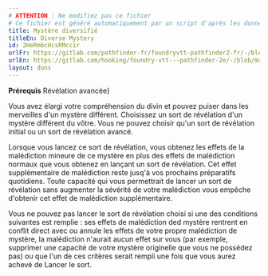 ```yaml
---
# ATTENTION : Ne modifiez pas ce fichier
# Ce fichier est généré automatiquement par un script d'après les données du module Foundry VTT officiel et de sa traduction
title: Mystère diversifié
titleEn: Diverse Mystery
id: 2HeRmbcHcsRMccir
urlFr: https://gitlab.com/pathfinder-fr/foundryvtt-pathfinder2-fr/-/blob/master/data/feats/2HeRmbcHcsRMccir.htm
urlEn: https://gitlab.com/hooking/foundry-vtt---pathfinder-2e/-/blob/master/packs/data/feats.db/diverse-mystery.json
layout: dons
---
```

**Prérequis** Révélation avancée}

Vous avez élargi votre compréhension du divin et pouvez puiser dans les merveilles d'un mystère différent. Choisissez un sort de révélation d'un mystère différent du vôtre. Vous ne pouvez choisir qu'un sort de révélation initial ou un sort de révélation avancé.

Lorsque vous lancez ce sort de révélation, vous obtenez les effets de la malédiction mineure de ce mystère en plus des effets de malédiction normaux que vous obtenez en lançant un sort de révélation. Cet effet supplémentaire de malédiction reste jusq'à vos prochains préparatifs quotidiens. Toute capacité qui vous permettrait de lancer un sort de révélation sans augmenter la sévérité de votre malédiction vous empêche d'obtenir cet effet de malédiction supplémentaire.

Vous ne pouvez pas lancer le sort de révélation choisi si une des conditions suivantes est remplie : ses effets de malédiction ded mystère rentrent en conflit direct avec ou annule les effets de votre propre malédiction de mystère, la malédiction n'aurait aucun effet sur vous (par exemple, supprimer une capacité de votre mystère originelle que vous ne possédez pas) ou que l'un de ces critères serait rempli une fois que vous aurez achevé de Lancer le sort.
